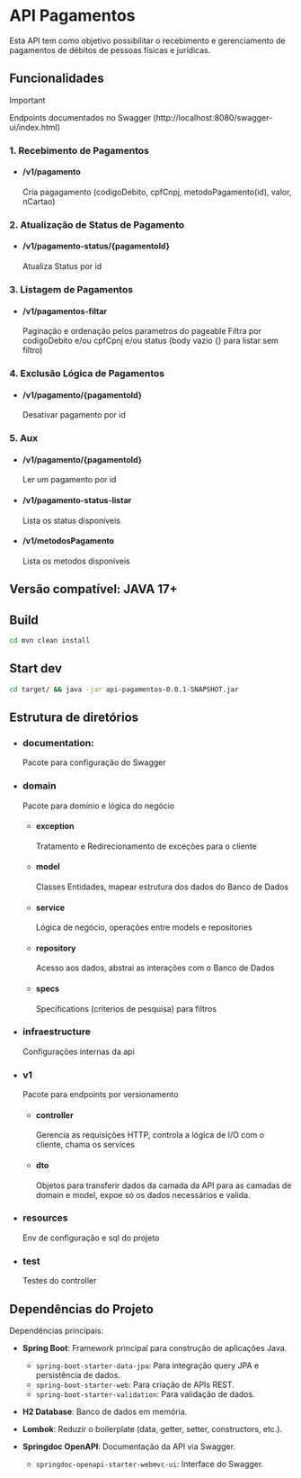 # API Pagamentos
Esta API tem como objetivo possibilitar o recebimento e gerenciamento de pagamentos de débitos de pessoas físicas e jurídicas.

## Funcionalidades
> [!IMPORTANT]
> Endpoints documentados no Swagger (http://localhost:8080/swagger-ui/index.html)

### 1. Recebimento de Pagamentos
- #### /v1/pagamento
  Cria pagagamento (codigoDebito, cpfCnpj, metodoPagamento(id), valor, nCartao)
### 2. Atualização de Status de Pagamento
- #### /v1/pagamento-status/{pagamentoId}
  Atualiza Status por id
### 3. Listagem de Pagamentos
- #### /v1/pagamentos-filtar
  Paginação e ordenação pelos parametros do pageable
  Filtra por codigoDebito e/ou cpfCpnj e/ou status (body vazio {} para listar sem filtro)

### 4. Exclusão Lógica de Pagamentos
- #### /v1/pagamento/{pagamentoId}
  Desativar pagamento por id

### 5. Aux
- #### /v1/pagamento/{pagamentoId}
  Ler um pagamento por id
- #### /v1/pagamento-status-listar
  Lista os status disponíveis
- #### /v1/metodosPagamento
  Lista os metodos disponíveis 
  

## Versão compatível: JAVA 17+
  
## Build
```bash
cd mvn clean install
```
## Start dev
```bash
cd target/ && java -jar api-pagamentos-0.0.1-SNAPSHOT.jar
```

## Estrutura de diretórios
- ### documentation: 
  Pacote para configuração do Swagger

- ### domain 
  Pacote para domínio e lógica do negócio

  - #### exception
    Tratamento e Redirecionamento de exceções para o cliente

  - #### model
    Classes Entidades, mapear estrutura dos dados do Banco de Dados

  - #### service
    Lógica de negócio, operações entre models e repositories

  - #### repository
    Acesso aos dados, abstrai as interações com o Banco de Dados

  - #### specs
    Specifications (criterios de pesquisa) para filtros



- ### infraestructure
  Configurações internas da api

 
- ### v1
  Pacote para endpoints por versionamento

  - #### controller
    Gerencia as requisições HTTP, controla a lógica de I/O com o cliente, chama os services

  - #### dto
    Objetos para transferir dados da camada da API para as camadas de domain e model, expoe só os dados necessários e valida.

- ### resources
  Env de configuração e sql do projeto

- ### test
  Testes do controller


## Dependências do Projeto
  Dependências principais:

- **Spring Boot**: Framework principal para construção de aplicações Java.
  - `spring-boot-starter-data-jpa`: Para integração query JPA e persistência de dados.
  - `spring-boot-starter-web`: Para criação de APIs REST.
  - `spring-boot-starter-validation`: Para validação de dados.

- **H2 Database**: Banco de dados em memória.

- **Lombok**: Reduzir o boilerplate (data, getter, setter, constructors, etc.).

- **Springdoc OpenAPI**: Documentação da API via Swagger.
  - `springdoc-openapi-starter-webmvc-ui`: Interface do Swagger.

<!-- - **ModelMapper**: apeamento de objetos Java, facilita o mapeamento entre DTOs e entities. -->
